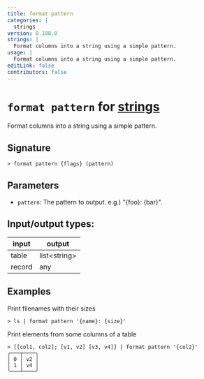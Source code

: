 ```yaml
---
title: format pattern
categories: |
  strings
version: 0.108.0
strings: |
  Format columns into a string using a simple pattern.
usage: |
  Format columns into a string using a simple pattern.
editLink: false
contributors: false
---
```

<!-- This file is automatically generated. Please edit the command in https://github.com/nushell/nushell instead. -->

# `format pattern` for [strings](/commands/categories/strings.md)

<div class='command-title'>Format columns into a string using a simple pattern.</div>

## Signature

```> format pattern {flags} (pattern)```

## Parameters

 -  `pattern`: The pattern to output. e.g.) "{foo}: {bar}".


## Input/output types:

| input  | output       |
| ------ | ------------ |
| table  | list&lt;string&gt; |
| record | any          |
## Examples

Print filenames with their sizes
```nu
> ls | format pattern '{name}: {size}'

```

Print elements from some columns of a table
```nu
> [[col1, col2]; [v1, v2] [v3, v4]] | format pattern '{col2}'
╭───┬────╮
│ 0 │ v2 │
│ 1 │ v4 │
╰───┴────╯

```
